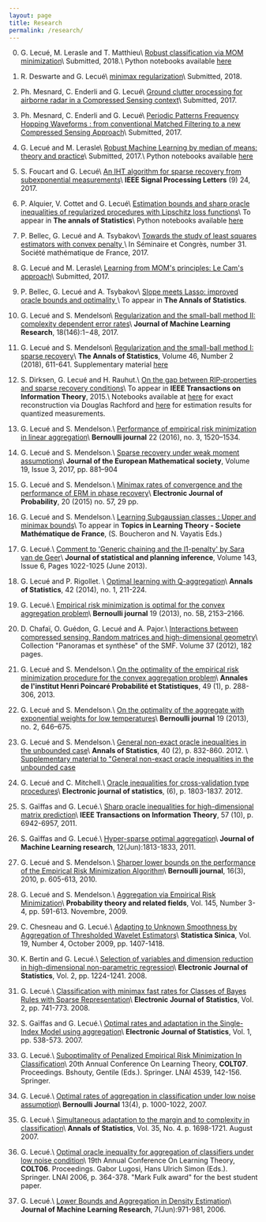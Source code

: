 ```yaml
---
layout: page
title: Research
permalink: /research/
---
```


0. G. Lecué, M. Lerasle and T. Matthieu\\
[Robust classification via MOM minimization](/assets/MomClassif_2018_07_03.pdf)\\
Submitted, 2018.\\
Python notebooks available [here](https://github.com/lecueguillaume/MOMpower)


0. R. Deswarte and G. Lecué\\
[minimax regularization](/assets/minimax_reg_2018_05_14.pdf)\\
Submitted, 2018.

0. Ph. Mesnard, C. Enderli and G. Lecué\\
[Ground clutter processing for airborne radar in a Compressed Sensing context](/assets/ground-clutter-processing.pdf)\\
Submitted, 2017.


0. Ph. Mesnard, C. Enderli and G. Lecué\\
[Periodic Patterns Frequency Hopping Waveforms : from conventional Matched Filtering to a new Compressed Sensing Approach](/assets/periodic-patterns-frequency.pdf)\\
Submitted, 2017.

0. G. Lecué and M. Lerasle\\
[Robust Machine Learning by median of means: theory and practice](/assets/robust_ML_MOM.pdf)\\
Submitted, 2017.\\
Python notebooks available [here](https://github.com/lecueguillaume/MOMpower)

0. S. Foucart and G. Lecué\\
[An IHT algorithm for sparse recovery from
 subexponential measurements](/assets/FouLec_v2.pdf)\\
**IEEE Signal Processing Letters** (9) 24, 2017.


0. P. Alquier, V. Cottet and G. Lecué\\
[Estimation bounds and sharp oracle inequalities of regularized procedures with  Lipschitz loss functions](/assets/1bitMatrixCompletion_2017_01_27.pdf)\\
To appear in **The annals of Statistics**\\
Python notebooks available [here](https://github.com/lecueguillaume/notebooks_python/tree/master/one_bit_matrice_completion)


0. P. Bellec, G. Lecué and A. Tsybakov\\
[Towards the study of least squares estimators with convex penalty ](/assets/conv_penalty_SMF.pdf)\\
 In Séminaire et Congrès, number 31. Société mathématique de France, 2017.


0. G. Lecué and M. Lerasle\\
[Learning from MOM's principles: Le Cam's approach](/assets/MOMLeCam.pdf)\\
Submitted, 2017.

0. P. Bellec, G. Lecué and A. Tsybakov\\
[Slope meets Lasso: improved oracle bounds and optimality ](/assets/slope-lasso-final-published.pdf)\\
To appear in **The Annals of Statistics**.


0. G. Lecué and S. Mendelson\\
[Regularization and the small-ball method II: complexity dependent error rates](/assets/AOS1562.pdf)\\
**Journal of Machine Learning Research**, 18(146):1−48, 2017. 

0. G. Lecué and S. Mendelson\\
[Regularization and the small-ball method I: sparse recovery](/assets/sparse_lecue_mendelson.pdf)\\
**The Annals of Statistics**, Volume 46, Number 2 (2018), 611-641. Supplementary material [here](/assets/supp_mat_lecue_mendelson.pdf)

1. S. Dirksen, G. Lecué and H. Rauhut.\\
[On the gap between RIP-properties and sparse recovery conditions](/assets/gap_rip_noisy_reconstruct.pdf)\\
To appear in **IEEE Transactions on Information Theory**, 2015.\\
Notebooks available at [here](http://nbviewer.jupyter.org/github/lecueguillaume/notebooks_python/blob/master/research_paper_Dirksen_Rauhut_Lecue/phase_transition.ipynb) for exact reconstruction via Douglas Rachford and [here](http://nbviewer.jupyter.org/github/lecueguillaume/notebooks_python/blob/master/research_paper_Dirksen_Rauhut_Lecue/phase_transition_cvx.ipynb) for estimation results for quantized measurements.

2. G. Lecué and S. Mendelson.\\
[Performance of empirical risk minimization in linear aggregation](/assets/BEJ701.pdf)\\
**Bernoulli journal** 22 (2016), no. 3, 1520–1534.

3. G. Lecué and S. Mendelson.\\
[Sparse recovery under weak moment assumptions](/assets/2017-019-003-06.pdf)\\
**Journal of the European Mathematical society**, Volume 19, Issue 3, 2017, pp. 881–904

4. G. Lecué and S. Mendelson.\\
[Minimax rates of convergence and the performance of ERM in phase recovery](/assets/erm_phase_recovery.pdf)\\
**Electronic Journal of Probability**, 20 (2015) no. 57, 29 pp.

5. G. Lecué and S. Mendelson.\\
[Learning Subgaussian classes : Upper and minimax bounds](/assets/LM13.pdf)\\
To appear in **Topics in Learning Theory - Societe Mathématique de France**, (S. Boucheron and N. Vayatis Eds.)

6. G. Lecué.\\
[Comment to 'Generic chaining and the l1-penalty' by Sara van de Geer](/assets/review-sara.pdf)\\
**Journal of statistical and planning inference**, Volume 143, Issue 6, Pages 1022-1025 (June 2013).

7. G. Lecué and P. Rigollet. \\
[Optimal learning with Q-aggregation](/assets/AOS1190.pdf)\\
**Annals of Statistics**, 42 (2014), no. 1, 211-224.

8. G. Lecué.\\
[Empirical risk minimization is optimal for the convex aggregation problem](/assets/BEJ447.pdf)\\
**Bernoulli journal** 19 (2013), no. 5B, 2153–2166.

9. D. Chafaï, O. Guédon,   G. Lecué and A. Pajor.\\
[Interactions between compressed sensing, Random matrices and high-dimensional geometry](/assets/CSbook.pdf)\\
Collection "Panoramas et synth&egrave;se" of the SMF. Volume 37 (2012), 182 pages.


10. G. Lecué and S. Mendelson.\\
[On the optimality of the empirical risk minimization procedure for the convex aggregation problem](/assets/LM7.pdf)\\
**Annales de l'institut Henri Poincaré Probabilité et Statistiques**, 49 (1), p. 288-306, 2013.

11. G. Lecué and S. Mendelson.\\
[On the optimality of the aggregate with exponential weights for low temperatures](/assets/LM6-07-07-10.pdf)\\
**Bernoulli journal** 19 (2013), no. 2, 646–675.


12. G. Lecué and S. Mendelson.\\
[General non-exact oracle inequalities in the unbounded case](/assets/LM9.pdf)\\
**Annals of Statistics**, 40 (2), p. 832-860.  2012. \\ 
 [Supplementary material to "General non-exact oracle inequalities in the unbounded case](/assets/LM9-supplementary-file.pdf)


13. G. Lecué and C. Mitchell.\\
[Oracle inequalities for cross-validation type procedures](/assets/LecMit-May2010.pdf)\\
**Electronic journal of statistics**, (6), p. 1803-1837. 2012.


14. S. Gaïffas and G. Lecué.\\
[Sharp oracle inequalities for high-dimensional matrix prediction](/assets/completion.pdf)\\
**IEEE Transactions on Information Theory**, 57 (10), p. 6942-6957, 2011.

15. S. Gaïffas and G. Lecué.\\
[Hyper-sparse optimal aggregation](/assets/GL2-aggregat.pdf)\\
**Journal of Machine Learning research**, 12(Jun):1813-1833, 2011.

16. G. Lecué and S. Mendelson.\\
[Sharper lower bounds on the performance of the Empirical Risk Minimization Algorithm](/assets/BEJ225.pdf)\\
**Bernoulli journal**, 16(3), 2010, p. 605-613, 2010.

17. G. Lecué and S. Mendelson.\\
[Aggregation via Empirical Risk Minimization](/assets/LM1PTRF.pdf)\\
**Probability theory and related fields**, Vol. 145, Number 3-4, pp. 591-613. Novembre, 2009.

18. C. Chesneau and G. Lecué.\\
[Adapting to Unknown Smoothness by Aggregation of Thresholded Wavelet Estimators](/assets/CL1.pdf)\\
**Statistica Sinica**, Vol. 19, Number 4, October 2009, pp. 1407-1418.

19. K. Bertin and G. Lecué.\\
[Selection of variables and dimension reduction in high-dimensional non-parametric regression](/assets/BL1.pdf)\\
**Electronic Journal of Statistics**, Vol. 2, pp. 1224-1241. 2008.

20. G. Lecué.\\
[Classification with minimax fast rates for Classes of Bayes Rules with Sparse Representation](/assets/EJS1.pdf)\\
**Electronic Journal of Statistics**, Vol. 2, pp. 741-773. 2008.

21. S. Gaïffas and G. Lecué.\\
[Optimal rates and adaptation in the Single-Index Model using aggregation](/assets/GL1.pdf)\\
**Electronic Journal of Statistics**, Vol. 1, pp. 538-573. 2007.

22. G. Lecué.\\
[Suboptimality of Penalized Empirical Risk Minimization In Classification](/assets/COLT2.pdf)\\
20th Annual Conference On Learning Theory, **COLT07**. Proceedings. Bshouty, Gentile (Eds.). Springer. LNAI 4539, 142-156. Springer.

23. G. Lecué.\\
[Optimal rates of aggregation in classification under low noise assumption](/assets/Bern1.pdf)\\
**Bernoulli Journal** 13(4), p. 1000-1022, 2007.

24. G. Lecué.\\
[Simultaneous adaptation to the margin and to complexity in classification](/assets/AOS1.pdf)\\
**Annals of  Statistics**, Vol. 35, No. 4. p. 1698-1721. August 2007.

25. G. Lecué.\\
[Optimal oracle inequality for aggregation of classifiers under low noise condition](/assets/COLT1.pdf)\\
19th Annual Conference On Learning Theory, **COLT06**. Proceedings. Gabor Lugosi, Hans Ulrich Simon (Eds.). Springer. LNAI 2006, p. 364-378. "Mark Fulk award" for the best student paper.

26. G. Lecué.\\
[Lower Bounds and Aggregation in Density Estimation](/assets/JMLR1.pdf)\\
**Journal of Machine Learning Research**, 7(Jun):971-981, 2006.



